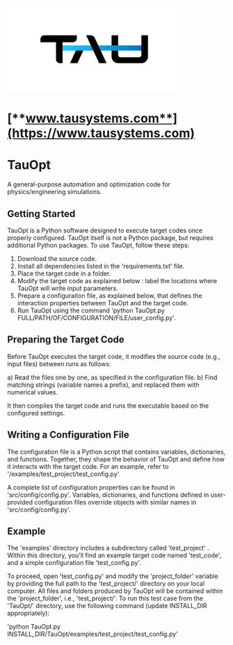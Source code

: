 
<img src="TAUSystemsLogo.png" width="400" height="200">

# [**www.tausystems.com**](https://www.tausystems.com)

# TauOpt

A general-purpose automation and optimization code for physics/engineering simulations.
	
## Getting Started

TauOpt is a Python software designed to execute target codes once properly configured. TauOpt itself is not a Python package, but requires additional Python packages. To use TauOpt, follow these steps: 

1. Download the source code.
2. Install all dependencies listed in the 'requirements.txt' file. 
3. Place the target code in a folder. 
4. Modify the target code as explained below : label the locations where TauOpt will write input parameters. 
5. Prepare a configuraiton file, as explained below, that defines the interaction properties between TauOpt and the target code. 
6. Run TauOpt using the command 'python TauOpt.py FULL/PATH/OF/CONFIGURATION/FILE/user_config.py'. 


## Preparing the Target Code

Before TauOpt executes the target code, it modifies the source code (e.g., input files) between runs as follows: 

a) Read the files one by one, as specified in the configuration file.
b) Find matching strings (variable names a prefix), and replaced them with numerical values.

It then compiles the target code and runs the executable based on the configured settings.

## Writing a Configuration File
The configuration file is a Python script that contains variables, dictionaries, and functions. Together, they shape the behavior of TauOpt and define how it interacts 
with the target code. For an example, refer to '/examples/test_project/test_config.py'

A complete list of configuration properties can be found in 'src/config/config.py'. Variables, dictionaries, and functions defined in user-provided configuration files override objects with similar names in 'src/config/config.py'. 

## Example
The 'examples' directory includes a subdirectory called 'test_project' . Within this directory, you'll find an example target code named 'test_code', and a simple configuration file 'test_config.py'. 

To proceed, open 'test_config.py' and modify the 'project_folder' variable by providing the full path to the 'test_project/' directory on your local computer. All files and folders produced by TauOpt will be contained within the 'project_folder', i.e., 'test_project/'. To run this test case from the 'TauOpt/' directory, use the following command (update INSTALL_DIR appropriately): 
        
'python TauOpt.py INSTALL_DIR/TauOpt/examples/test_project/test_config.py' 

